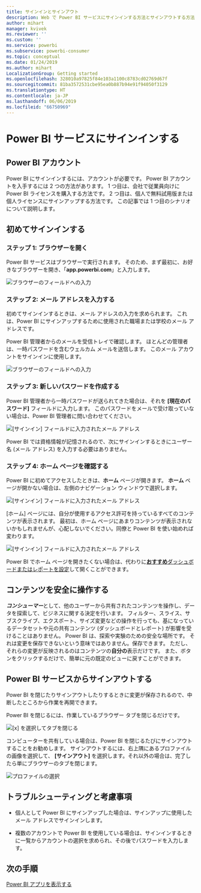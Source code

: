 ```yaml
---
title: サインインとサインアウト
description: Web で Power BI サービスにサインインする方法とサインアウトする方法について説明します。
author: mihart
manager: kvivek
ms.reviewer: ''
ms.custom: ''
ms.service: powerbi
ms.subservice: powerbi-consumer
ms.topic: conceptual
ms.date: 01/24/2019
ms.author: mihart
LocalizationGroup: Getting started
ms.openlocfilehash: 328010a97825f84e103a1100c8783cd02769d67f
ms.sourcegitcommit: 81ba3572531cbe95ea0b887b94e91f94050f3129
ms.translationtype: HT
ms.contentlocale: ja-JP
ms.lasthandoff: 06/06/2019
ms.locfileid: "66750969"
---
```

# <a name="sign-in-to-power-bi-service"></a>Power BI サービスにサインインする

## <a name="power-bi-accounts"></a>Power BI アカウント
Power BI にサインインするには、アカウントが必要です。 Power BI アカウントを入手するには 2 つの方法があります。 1 つ目は、会社で従業員向けに Power BI ライセンスを購入する方法です。 2 つ目は、個人で無料試用版または個人ライセンスにサインアップする方法です。 この記事では 1 つ目のシナリオについて説明します。

## <a name="sign-in-for-the-first-time"></a>初めてサインインする

### <a name="step-one-open-a-browser"></a>ステップ 1: ブラウザーを開く
Power BI サービスはブラウザーで実行されます。  そのため、まず最初に、お好きなブラウザーを開き、「**app.powerbi.com**」と入力します。

![ブラウザーのフィールドへの入力](media/end-user-sign-in/power-bi-sign-in.png)

### <a name="step-two-type-your-email-address"></a>ステップ 2: メール アドレスを入力する
初めてサインインするときは、メール アドレスの入力を求められます。  これは、Power BI にサインアップするために使用された職場または学校のメール アドレスです。  

Power BI 管理者からのメールを受信トレイで確認します。 ほとんどの管理者は、一時パスワードを含むウェルカム メールを送信します。 このメール アカウントをサインインに使用します。 

![ブラウザーのフィールドへの入力](media/end-user-sign-in/power-bi-email2.png)


 
### <a name="step-three-create-a-new-password"></a>ステップ 3: 新しいパスワードを作成する
Power BI 管理者から一時パスワードが送られてきた場合は、それを **[現在のパスワード]** フィールドに入力します。 このパスワードをメールで受け取っていない場合は、Power BI 管理者に問い合わせてください。

![[サインイン] フィールドに入力されたメール アドレス](media/end-user-sign-in/power-bi-login2.png)

Power BI では資格情報が記憶されるので、次にサインインするときにユーザー名 (メール アドレス) を入力する必要はありません。 

### <a name="step-four-review-your-home-page"></a>ステップ 4: ホーム ページを確認する
Power BI に初めてアクセスしたときは、**ホーム** ページが開きます。 **ホーム** ページが開かない場合は、左側のナビゲーション ウィンドウで選択します。 

![[サインイン] フィールドに入力されたメール アドレス](media/end-user-sign-in/power-bi-home-select.png)

[ホーム] ページには、自分が使用するアクセス許可を持っているすべてのコンテンツが表示されます。 最初は、ホーム ページにあまりコンテンツが表示されないかもしれませんが、心配しないでください。同僚と Power BI を使い始めれば変わります。 

![[サインイン] フィールドに入力されたメール アドレス](media/end-user-sign-in/power-bi-home2.png)

Power BI でホーム ページを開きたくない場合は、代わりに[**おすすめ**ダッシュボードまたはレポートを設定](end-user-featured.md)して開くことができます。 

## <a name="safely-interact-with-content"></a>コンテンツを安全に操作する
***コンシューマー***として、他のユーザーから共有されたコンテンツを操作し、データを探索して、ビジネスに関する決定を行います。  フィルター、スライス、サブスクライブ、エクスポート、サイズ変更などの操作を行っても、基になっているデータセットや元の共有コンテンツ (ダッシュボードとレポート) が影響を受けることはありません。 Power BI は、探索や実験のための安全な場所です。 それは変更を保存できないという意味ではありません。保存できます。 ただし、それらの変更が反映されるのはコンテンツの**自分の**表示だけです。 また、ボタンをクリックするだけで、簡単に元の既定のビューに戻すことができます。

## <a name="sign-out-of-power-bi-service"></a>Power BI サービスからサインアウトする
Power BI を閉じたりサインアウトしたりするときに変更が保存されるので、中断したところから作業を再開できます。

Power BI を閉じるには、作業しているブラウザー タブを閉じるだけです。 

![[x] を選択してタブを閉じる](media/end-user-sign-in/power-bi-close.png) 

コンピューターを共有している場合は、Power BI を閉じるたびにサインアウトすることをお勧めします。  サインアウトするには、右上隅にあるプロファイルの画像を選択して、 **[サインアウト]** を選択します。それ以外の場合は、完了したら単にブラウザーのタブを閉じます。

![プロファイルの選択](media/end-user-sign-in/power-bi-sign-out.png) 

## <a name="troubleshooting-and-considerations"></a>トラブルシューティングと考慮事項
- 個人として Power BI にサインアップした場合は、サインアップに使用したメール アドレスでサインインします。

- 複数のアカウントで Power BI を使用している場合は、サインインするときに一覧からアカウントの選択を求められ、その後でパスワードを入力します。 

## <a name="next-steps"></a>次の手順
[Power BI アプリを表示する](end-user-app-view.md)
